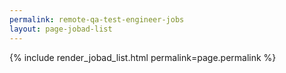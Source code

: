 ```yaml
---
permalink: remote-qa-test-engineer-jobs
layout: page-jobad-list
---
```

{% include render_jobad_list.html permalink=page.permalink %}

